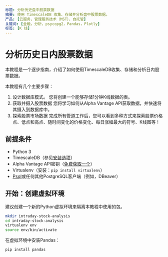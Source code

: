 ```yaml
---
标题: 分析历史盘中股票数据
摘要: 使用 TimescaleDB 收集、存储并分析盘中股票数据。
产品: [云服务，管理服务技术（MST），自托管]
关键词: [金融，分析，psycopg2，Pandas，Plotly]
标签: [K 线]
---
```


# 分析历史日内股票数据

本教程是一个逐步指南，介绍了如何使用TimescaleDB收集、存储和分析日内股票数据。

本教程有几个主要步骤：

1. 设计数据库模式。
   您将创建一个能够存储1分钟K线数据的表。
2. 获取并摄入股票数据
   您将学习如何从Alpha Vantage API获取数据，并快速将其摄入到数据库中。
3. 探索股票市场数据
   完成所有管道工作后，您可以看到多种方式来探索股票价格点、低点和高点、随时间变化的价格变化、每日涨幅最大的符号、K线图等！

## 前提条件

*   Python 3
*   TimescaleDB（参见[安装选项][install-timescale]）
*   Alpha Vantage API密钥（[免费获取一个][alpha-vantage-apikey]）
*   Virtualenv（安装：`pip install virtualenv`）
*   [Psql][psql-install]或任何其他PostgreSQL客户端（例如，DBeaver）

## 开始：创建虚拟环境

建议创建一个新的Python虚拟环境来隔离本教程中使用的包。

```bash
mkdir intraday-stock-analysis
cd intraday-stock-analysis
virtualenv env
source env/bin/activate
```

在虚拟环境中安装Pandas：

```bash
pip install pandas
```

[alpha-vantage-apikey]: https://www.alphavantage.co/support/#api-key 
[design-schema]: /tutorials/:currentVersion:/
[explore]: /tutorials/:currentVersion:/
[fetch-ingest]: /tutorials/:currentVersion:/
[install-timescale]: /getting-started/latest/
[psql-install]: /use-timescale/:currentVersion:/integrations/query-admin/about-psql

